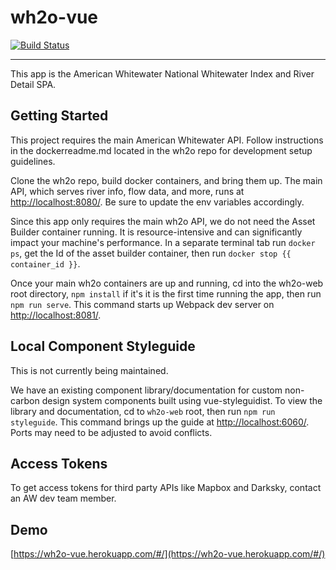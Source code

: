 # wh2o-vue

[![Build Status](https://travis-ci.org/AmericanWhitewater/wh2o-vue.svg?branch=master)](https://travis-ci.org/AmericanWhitewater/wh2o-vue)

***

This app is the American Whitewater National Whitewater Index and River Detail SPA.

## Getting Started

This project requires the main American Whitewater API. Follow instructions in the dockerreadme.md located in the wh2o repo for development setup guidelines.

Clone the wh2o repo, build docker containers, and bring them up. The main API, which serves river info, flow data, and more, runs at [http://localhost:8080/](http://localhost:8080/). Be sure to update the env variables accordingly.

Since this app only requires the main wh2o API, we do not need the Asset Builder container running. It is resource-intensive and can significantly impact your machine's performance. In a separate terminal tab run `docker ps`, get the Id of the asset builder container, then run `docker stop {{ container_id }}`.

Once your main wh2o containers are up and running, cd into the wh2o-web root directory, `npm install` if it's it is the first time running the app, then run `npm run serve`. This command starts up Webpack dev server on [http://localhost:8081/](http://localhost:8081/).

## Local Component Styleguide

This is not currently being maintained.

We have an existing component library/documentation for custom non-carbon design system components built using vue-styleguidist. To view the library and documentation, cd to `wh2o-web` root, then run `npm run styleguide`. This command brings up the guide at [http://localhost:6060/](http://localhost:6060/). Ports may need to be adjusted to avoid conflicts.

## Access Tokens

To get access tokens for third party APIs like Mapbox and Darksky, contact an AW dev team member.

## Demo

[https://wh2o-vue.herokuapp.com/#/](https://wh2o-vue.herokuapp.com/#/)
